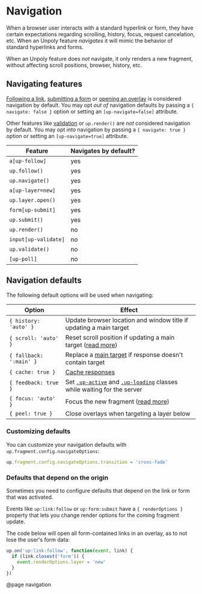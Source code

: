 Navigation
==========

When a browser user interacts with a standard hyperlink or form,
they have certain expectations regarding scrolling, history, focus,
request cancelation, etc. When an Unpoly feature
*navigates* it will mimic the behavior of standard hyperlinks and forms.

When an Unpoly feature does *not* navigate, it only renders a new fragment,
without affecting scroll positions, browser, history, etc.

## Navigating features

[Following a link](/a-up-follow), [submitting a form](/form-up-submit) or
[opening an overlay](/up.layer.open) is considered navigation by default.
You may opt *out of* navigation defaults by passing a `{ navigate: false }` option
or setting an `[up-navigate=false]` attribute.

Other features like [validation](/input-up-validate) or `up.render()` are *not*
considered navigation by default. You may opt *into* navigation by passing a
`{ navigate: true }` option or setting an `[up-navigate=true]` attribute.

| Feature              | Navigates by default? |
|----------------------|-----------------------|
| `a[up-follow]`       | yes                   |
| `up.follow()`        | yes                   |
| `up.navigate()`      | yes                   |
| `a[up-layer=new]`    | yes                   |
| `up.layer.open()`    | yes                   |
| `form[up-submit]`    | yes                   |
| `up.submit()`        | yes                   |
| `up.render()`        | no                    |
| `input[up-validate]` | no                    |
| `up.validate()`      | no                    |
| `[up-poll]`          | no                    |

## Navigation defaults

The following default options will be used when navigating:

| Option                  | Effect                                                                                                 |
| ----------------------- |--------------------------------------------------------------------------------------------------------|
| `{ history: 'auto' }`   | Update browser location and window title if updating a main target                                     |
| `{ scroll: 'auto' }`    | Reset scroll position if updating a main target ([read more](/up.fragment.config#config.autoScroll))   |
| `{ fallback: ':main' }` | Replace a [main target](/up-main) if response doesn't contain target                                   |
 | `{ cache: true }`       | [Cache responses](/caching)                                                                            |
| `{ feedback: true }`    | Set [`.up-active`](/a.up-active) and [`.up-loading`](/up-loading) classes while waiting for the server |
| `{ focus: 'auto' }`     | Focus the new fragment ([read more](/up.fragment.config#config.autoFocus))                             |
| `{ peel: true }`        | Close overlays when targeting a layer below                                                            |


### Customizing defaults

You can customize your navigation defaults with `up.fragment.config.navigateOptions`:

```js
up.fragment.config.navigateOptions.transition = 'cross-fade'
```

### Defaults that depend on the origin

Sometimes you need to configure defaults that depend on the link or form that was activated.

Events like `up:link:follow` or `up:form:submit` have a `{ renderOptions }` property
that lets you change render options for the coming fragment update.

The code below will open all form-contained links in an overlay, as to not
lose the user's form data:

```js
up.on('up:link:follow', function(event, link) {
  if (link.closest('form')) {
    event.renderOptions.layer = 'new'
  }
})
```

@page navigation

